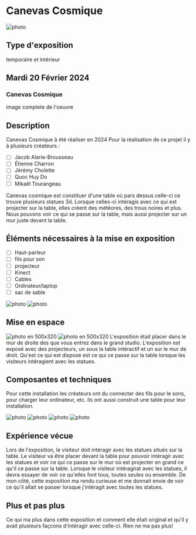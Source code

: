 # Canevas Cosmique

![photo](media/canevas_cosmique.png)


## Type d'exposition
temporaire et intérieur

## Mardi 20 Février 2024

### Canevas Cosmique

image complete de l'oeuvre

## Description 
Canevas Cosmique à été réaliser en 2024
Pour la réalisation de ce projet il y à plusieurs créateurs :
- [ ] Jacob Alarie-Brousseau
- [ ] Étienne Charron
- [ ] Jérémy Cholette
- [ ] Quoc Huy Do
- [ ] Mikaël Tourangeau

Canevas cosmique est constituer d'une table où pars dessus celle-ci ce trouve plusieurs statues 3d. Lorsque celles-ci intéragis avec ce qui est projecter sur la table, elles créent des météores, des trous noires et plus. Nous pouvons voir ce qui se passe sur la table, mais aussi projecter sur un mur juste devant la table.

## Éléments nécessaires à la mise en exposition
- [ ] Haut-parleur
- [ ] fils pour son
- [ ] projecteur
- [ ] Kinect
- [ ] Cables
- [ ] Ordinateur/laptop
- [ ] sac de sable

![photo](media/materiel_sous_table_canevas_cosmique.png)  ![photo](media/sac_de_sable_tien_nappe_canevas_cosmique.jpeg)

## Mise en espace 

![photo en 500x320](media/schema_canevas_cosmique.png)  ![photo en 500x320](media/vue_complete_table_canevas_cosmique.jpeg)
L'exposition était placer dans le mur de droite des que vous entrez dans le grand studio. L'exposition est exposé avec des projecteurs, un sous la table intéractif et un sur le mur de droit. Qu'est ce qui est disposé est ce qui ce passe sur la table lorsque les visiteurs intéragient avec les statues.

## Composantes et techniques
Pour cette installation les créateurs ont du connecter des fils pour le sons, pour charger leur ordinateur, etc. Ils ont aussi construit une table pour leur installation.

![photo](media/materiel_sous_table_2_canevas_cosmique.JPG)  ![photo](media/materiel_sous_table_canevas_cosmique.png)
![photo](media/vue_sous_table_materiel_canevas_cosmique.JPG)  ![photo](media/ordinateur_utiiliser_pour_intallation_canevas_cosmique.JPG)


## Expérience vécue
Lors de l'exposition, le visiteur doit intéragir avec les statues situés sur la table. Le visiteur va être placer devant la table pour pouvoir intéragir avec les statues et voir ce qui ce passe sur le mur où est projecter en grand ce qu'il ce passe sur la table. Lorsque le visiteur intéragirat avec les statues, il devra essayer de voir ce qu'elles font tous, toutes seules ou ensemble. De mon côté, cette exposition ma rendu curieuse et me donnait envie de voir ce qu'il allait se passer lorsque j'intéragit avec toutes les statues.

## Plus et pas plus
Ce qui ma plus dans cette exposition et comment elle était original et qu'il y avait plusieurs façcons d'intéragir avec celle-ci. Rien ne ma pas plus!

